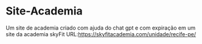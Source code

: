 # Site-Academia
Um site de academia criado com ajuda do chat gpt e com expiração em um site da academia skyFit URL:https://skyfitacademia.com/unidade/recife-pe/
